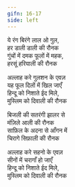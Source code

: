 ```yaml
---
gifn: 16-17
side: left
---
```


ये रंग बिरंगे लाल ओ गुल,  
हर डाली डाली की रौनक  
गुंचों में दमक फूलों में महक,  
हरसूं हरियाली की रौनक  

अल्लाह करे गुलशन के एवज़  
यह फूल दिलों में खिल जाएँ  
हिन्दू को निशाते ईद मिले,  
मुस्लिम को दिवाली की रौनक  

बिजली की सतरंगी झालर से  
मंज़िले आली की रौनक  
साफ़िल के अदना से आँगन में  
चिरागे सिफ़ाली की रौनक  

अल्लाह करे सहनो के एवज़  
सीनों में चरागाँ हो जाएँ  
हिन्दू को निशाते ईद मिले,  
मुस्लिम को दिवाली की रौनक  